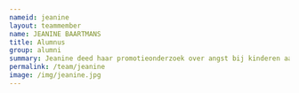 ```yaml
---
nameid: jeanine
layout: teammember
name: JEANINE BAARTMANS
title: Alumnus
group: alumni
summary: Jeanine deed haar promotieonderzoek over angst bij kinderen aan de Universiteit van Amsterdam en UvAminds en werd mede begeleid door Anke.
permalink: /team/jeanine
image: /img/jeanine.jpg
---
```

